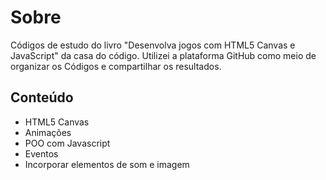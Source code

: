 <h1>Sobre</h1>

<p>Códigos de estudo do livro "Desenvolva jogos com HTML5 Canvas e JavaScript" da casa do código.
Utilizei a plataforma GitHub como meio de organizar os Códigos e compartilhar os resultados. </p>

<h2>Conteúdo</h2>
  
  <ul>
   <li> HTML5 Canvas </li>
   <li> Animações </li>
   <li> POO com Javascript </li>
   <li> Eventos </li>
   <li> Incorporar elementos de som e imagem </li>
  </ul>

